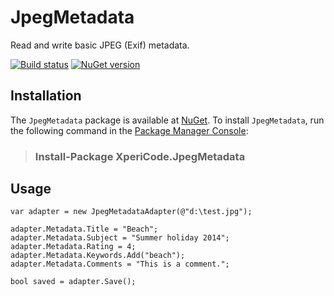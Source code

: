 # JpegMetadata

Read and write basic JPEG (Exif) metadata.

[![Build status](http://img.shields.io/appveyor/ci/mwijnands/jpegmetadata.svg?style=flat)](https://ci.appveyor.com/project/mwijnands/jpegmetadata) [![NuGet version](http://img.shields.io/nuget/v/XperiCode.JpegMetadata.svg?style=flat)](https://www.nuget.org/packages/XperiCode.JpegMetadata)

## Installation

The `JpegMetadata` package is available at [NuGet](https://www.nuget.org/packages/XperiCode.JpegMetadata). To install `JpegMetadata`, run the following command in the [Package Manager Console](http://docs.nuget.org/docs/start-here/using-the-package-manager-console):

> ### Install-Package XperiCode.JpegMetadata

## Usage

	var adapter = new JpegMetadataAdapter(@"d:\test.jpg");
	
	adapter.Metadata.Title = "Beach";
	adapter.Metadata.Subject = "Summer holiday 2014";
	adapter.Metadata.Rating = 4;
	adapter.Metadata.Keywords.Add("beach");
	adapter.Metadata.Comments = "This is a comment.";
	
	bool saved = adapter.Save();
